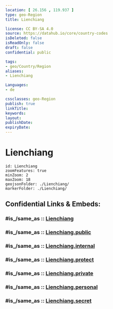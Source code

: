 ```yaml
---
location: [ 26.156 , 119.937 ] 
type: geo-Region
title: Lienchiang

license: CC BY-SA 4.0
source: https://datahub.io/core/country-codes
isDeleted: false
isReadOnly: false
draft: false
confidential: public

tags:
- geo/Country/Region
aliases:
- Lienchiang

Languages:
- de

cssclasses: geo-Region
publish: true
linkTitle: 
keywords: 
layout: 
publishDate: 
expiryDate: 
---
```


# Lienchiang

```leaflet
id: Lienchiang
zoomFeatures: true 
minZoom: 2 
maxZoom: 18
geojsonFolder: ./Lienchiang/
markerFolder: ./Lienchiang/
```


## Confidential Links & Embeds: 

### #is_/same_as :: [Lienchiang](/_Standards/Earth/Continent/Asia/Asia~East/Taiwan/Provinces~Taiwan/Fujian/counties~Fujian/Lienchiang.md) 

### #is_/same_as :: [Lienchiang.public](/_public/Earth/Continent/Asia/Asia~East/Taiwan/Provinces~Taiwan/Fujian/counties~Fujian/Lienchiang.public.md) 

### #is_/same_as :: [Lienchiang.internal](/_internal/Earth/Continent/Asia/Asia~East/Taiwan/Provinces~Taiwan/Fujian/counties~Fujian/Lienchiang.internal.md) 

### #is_/same_as :: [Lienchiang.protect](/_protect/Earth/Continent/Asia/Asia~East/Taiwan/Provinces~Taiwan/Fujian/counties~Fujian/Lienchiang.protect.md) 

### #is_/same_as :: [Lienchiang.private](/_private/Earth/Continent/Asia/Asia~East/Taiwan/Provinces~Taiwan/Fujian/counties~Fujian/Lienchiang.private.md) 

### #is_/same_as :: [Lienchiang.personal](/_personal/Earth/Continent/Asia/Asia~East/Taiwan/Provinces~Taiwan/Fujian/counties~Fujian/Lienchiang.personal.md) 

### #is_/same_as :: [Lienchiang.secret](/_secret/Earth/Continent/Asia/Asia~East/Taiwan/Provinces~Taiwan/Fujian/counties~Fujian/Lienchiang.secret.md)

